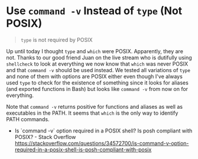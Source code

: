# Use `command -v` Instead of `type` (Not POSIX)

> `type` is not required by POSIX

Up until today I thought `type`  and `which` were POSIX. Apparently, they are not. Thanks to our good friend Juan on the live stream who is dutifully using `shellcheck` to look at everything we now know that `which` was never POSIX and that `command -v` should be used instead. We tested all variations of `type` and none of them with options are POSIX either even though I've always used `type` to check for the existence of something since it looks for aliases (and exported functions in Bash) but looks like `command -v` from now on for everything.

Note that `command -v` returns positive for functions and aliases as well as executables in the PATH. It seems that `which` is the only way to identify PATH commands.

* Is \`command -v\` option required in a POSIX shell? Is posh compliant with POSIX? - Stack Overflow  
  <https://stackoverflow.com/questions/34572700/is-command-v-option-required-in-a-posix-shell-is-posh-compliant-with-posix>
